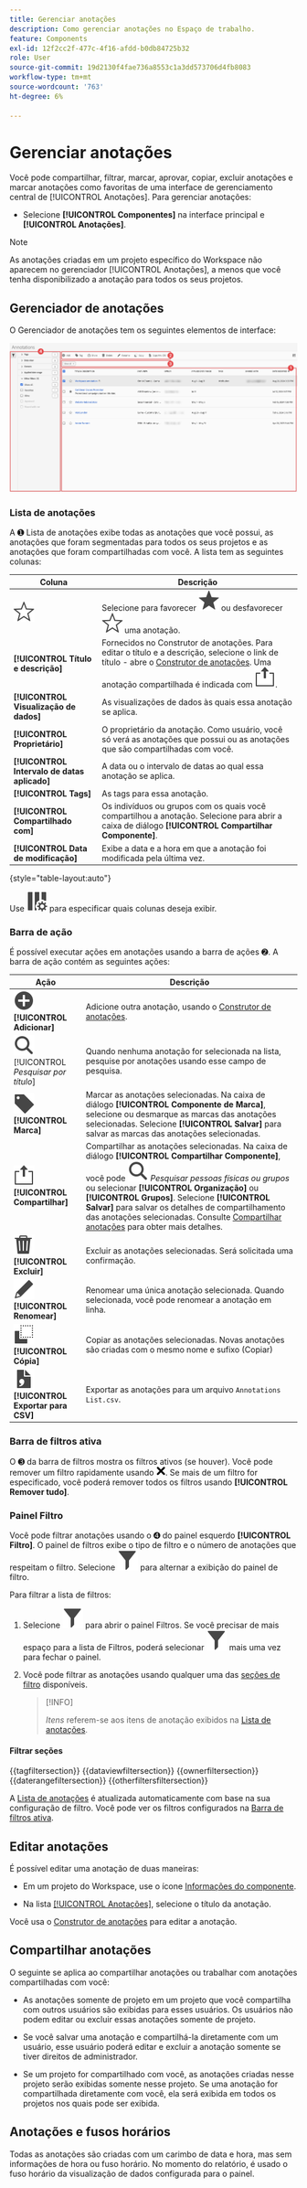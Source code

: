 ```yaml
---
title: Gerenciar anotações
description: Como gerenciar anotações no Espaço de trabalho.
feature: Components
exl-id: 12f2cc2f-477c-4f16-afdd-b0db84725b32
role: User
source-git-commit: 19d2130f4fae736a8553c1a3dd573706d4fb8083
workflow-type: tm+mt
source-wordcount: '763'
ht-degree: 6%

---
```


# Gerenciar anotações

Você pode compartilhar, filtrar, marcar, aprovar, copiar, excluir anotações e marcar anotações como favoritas de uma interface de gerenciamento central de [!UICONTROL Anotações]. Para gerenciar anotações:

* Selecione **[!UICONTROL Componentes]** na interface principal e **[!UICONTROL Anotações]**.


>[!NOTE]
>
>As anotações criadas em um projeto específico do Workspace não aparecem no gerenciador [!UICONTROL Anotações], a menos que você tenha disponibilizado a anotação para todos os seus projetos.
>

## Gerenciador de anotações

O Gerenciador de anotações tem os seguintes elementos de interface:

![Interface de anotações](assets/annotations-manager.png)

### Lista de anotações

A ➊ Lista de anotações exibe todas as anotações que você possui, as anotações que foram segmentadas para todos os seus projetos e as anotações que foram compartilhadas com você. A lista tem as seguintes colunas:

| Coluna | Descrição |
| --- | --- | 
| ![EstruturaEstrela](/help/assets/icons/StarOutline.svg) | Selecione para favorecer ![Star](/help/assets/icons/Star.svg) ou desfavorecer ![StarOutline](/help/assets/icons/StarOutline.svg) uma anotação. |
| **[!UICONTROL Título e descrição]** | Fornecidos no Construtor de anotações. Para editar o título e a descrição, selecione o link de título - abre o [Construtor de anotações](/help/components/annotations/create-annotations.md#annotation-builder). Uma anotação compartilhada é indicada com ![Compartilhamento](/help/assets/icons/ShareLight.svg). |
| **[!UICONTROL Visualização de dados]** | As visualizações de dados às quais essa anotação se aplica. |
| **[!UICONTROL Proprietário]** | O proprietário da anotação. Como usuário, você só verá as anotações que possui ou as anotações que são compartilhadas com você. |
| **[!UICONTROL Intervalo de datas aplicado]** | A data ou o intervalo de datas ao qual essa anotação se aplica. |
| **[!UICONTROL Tags]** | As tags para essa anotação. |
| **[!UICONTROL Compartilhado com]** | Os indivíduos ou grupos com os quais você compartilhou a anotação. Selecione para abrir a caixa de diálogo **[!UICONTROL Compartilhar Componente]**. |
| **[!UICONTROL Data de modificação]** | Exibe a data e a hora em que a anotação foi modificada pela última vez. |

{style="table-layout:auto"}

Use ![ColumnSetting](/help/assets/icons/ColumnSetting.svg) para especificar quais colunas deseja exibir.

### Barra de ação

É possível executar ações em anotações usando a barra de ações ➋. A barra de ação contém as seguintes ações:

| Ação | Descrição |
|---|---|
| ![AdicionarCírculo](/help/assets/icons/AddCircle.svg) **[!UICONTROL Adicionar]** | Adicione outra anotação, usando o [Construtor de anotações](create-annotations.md#annotation-builder). |
| ![Pesquisar](/help/assets/icons/Search.svg) [!UICONTROL *Pesquisar por título*] | Quando nenhuma anotação for selecionada na lista, pesquise por anotações usando esse campo de pesquisa. |
| ![Rótulo](/help/assets/icons/Label.svg) **[!UICONTROL Marca]** | Marcar as anotações selecionadas. Na caixa de diálogo **[!UICONTROL Componente de Marca]**, selecione ou desmarque as marcas das anotações selecionadas. Selecione **[!UICONTROL Salvar]** para salvar as marcas das anotações selecionadas. |
| ![Compartilhar](/help/assets/icons/ShareLight.svg) **[!UICONTROL Compartilhar]** | Compartilhar as anotações selecionadas. Na caixa de diálogo **[!UICONTROL Compartilhar Componente]**, você pode ![Pesquisar](/help/assets/icons/Search.svg) *Pesquisar pessoas físicas ou grupos* ou selecionar **[!UICONTROL Organização]** ou **[!UICONTROL Grupos]**. Selecione **[!UICONTROL Salvar]** para salvar os detalhes de compartilhamento das anotações selecionadas. Consulte [Compartilhar anotações](#share-annotations) para obter mais detalhes. |
| ![Excluir](/help/assets/icons/Delete.svg) **[!UICONTROL Excluir]** | Excluir as anotações selecionadas. Será solicitada uma confirmação. |
| ![Editar](/help/assets/icons/Edit.svg) **[!UICONTROL Renomear]** | Renomear uma única anotação selecionada. Quando selecionada, você pode renomear a anotação em linha. |
| ![Cópia](/help/assets/icons/Copy.svg) **[!UICONTROL Cópia]** | Copiar as anotações selecionadas. Novas anotações são criadas com o mesmo nome e sufixo (Copiar) |
| ![FileCSV](/help/assets/icons/FileCSV.svg) **[!UICONTROL Exportar para CSV]** | Exportar as anotações para um arquivo `Annotations List.csv`. |

### Barra de filtros ativa

O ➌ da barra de filtros mostra os filtros ativos (se houver). Você pode remover um filtro rapidamente usando ![CrossSize75](/help/assets/icons/CrossSize75.svg). Se mais de um filtro for especificado, você poderá remover todos os filtros usando **[!UICONTROL Remover tudo]**.

### Painel Filtro

Você pode filtrar anotações usando o ➍ do painel esquerdo **[!UICONTROL Filtro]**. O painel de filtros exibe o tipo de filtro e o número de anotações que respeitam o filtro. Selecione ![Filtro](/help/assets/icons/Filter.svg) para alternar a exibição do painel de filtro.

Para filtrar a lista de filtros:

1. Selecione ![Filtro](/help/assets/icons/Filter.svg) para abrir o painel Filtros. Se você precisar de mais espaço para a lista de Filtros, poderá selecionar ![Filtro](/help/assets/icons/Filter.svg) mais uma vez para fechar o painel.
1. Você pode filtrar as anotações usando qualquer uma das [seções de filtro](#filter-sections) disponíveis.

   >[!INFO]
   >
   >*Itens* referem-se aos itens de anotação exibidos na [Lista de anotações](manage-annotations.md#annotations-list).
   > 

#### Filtrar seções

{{tagfiltersection}}
{{dataviewfiltersection}}
{{ownerfiltersection}}
{{daterangefiltersection}}
{{otherfiltersfiltersection}}


A [Lista de anotações](manage-annotations.md#annotations-list) é atualizada automaticamente com base na sua configuração de filtro. Você pode ver os filtros configurados na [Barra de filtros ativa](manage-annotations.md#active-filter-bar).


## Editar anotações

É possível editar uma anotação de duas maneiras:

* Em um projeto do Workspace, use o ícone [Informações do componente](/help/components/use-components-in-workspace.md#component-info).

* Na lista [[!UICONTROL Anotações]](#annotations-list), selecione o título da anotação.

Você usa o [Construtor de anotações](/help/components/annotations/create-annotations.md#annotation-builder) para editar a anotação.

## Compartilhar anotações

O seguinte se aplica ao compartilhar anotações ou trabalhar com anotações compartilhadas com você:

* As anotações somente de projeto em um projeto que você compartilha com outros usuários são exibidas para esses usuários. Os usuários não podem editar ou excluir essas anotações somente de projeto.
* Se você salvar uma anotação e compartilhá-la diretamente com um usuário, esse usuário poderá editar e excluir a anotação somente se tiver direitos de administrador.

* Se um projeto for compartilhado com você, as anotações criadas nesse projeto serão exibidas somente nesse projeto. Se uma anotação for compartilhada diretamente com você, ela será exibida em todos os projetos nos quais pode ser exibida.

## Anotações e fusos horários

Todas as anotações são criadas com um carimbo de data e hora, mas sem informações de hora ou fuso horário. No momento do relatório, é usado o fuso horário da visualização de dados configurada para o painel.
